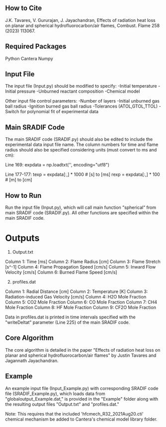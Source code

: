 ## How to Cite

J.K. Tavares, V. Gururajan, J. Jayachandran, Effects of radiation heat loss on planar and spherical
hydrofluorocarbon/air flames, Combust. Flame 258 (2023) 113067.

## Required Packages

Python
Cantera
Numpy

## Input File

The input file (Input.py) should be modified to specify:
-Initial temperature
-Initial pressure
-Unburned reactant composition
-Chemical model

Other input file control parameters:
-Number of layers
-Initial unburned gas ball radius
-Ignition burned gas ball radius
-Tolerances (ATOL,GTOL,TTOL)
-Switch for polynomial fit of experimental data

## Main SRADIF Code

The main SRADIF code (SRADIF.py) should also be edited to include the experimental data input file name.
The column numbers for time and flame radius should also be specified considering units (must convert to ms and cm):

Line 169:
expdata = np.loadtxt('<experimental data file name>', encoding="utf8")

Line 177-177:
texp = expdata[:,<time column number>] * 1000					# [s] to [ms]
rexp = expdata[:,<flame radius column number>] * 100 			# [m] to [cm]

## How to Run

Run the input file (Input.py), which will call main function "spherical" from main SRADIF code (SRADIF.py).
All other functions are specified within the main SRADIF code.

# Outputs

1. Output.txt

Column 1: Time 								[ms]
Column 2: Flame Radius 						[cm]
Column 3: Flame Stretch						[s^-1]
Column 4: Flame Propagation Speed 			[cm/s]
Column 5: Inward Flow Velocity				[cm/s]
Column 6: Burned Flame Speed				[cm/s]

2. profiles.dat

Column 1: Radial Distance					[cm]
Column 2: Temperature						[K]
Column 3: Radiation-induced Gas Velocity 	[cm/s]
Column 4: H2O Mole Fraction
Column 5: CO2 Mole Fraction
Column 6: CO Mole Fraction
Column 7: CH4 Mole Fraction
Column 8: HF Mole Fraction
Column 9: CF2O Mole Fraction

Data in profiles.dat is printed in time intervals specified with the "writeDeltat" parameter (Line 225) of the main SRADIF code. 

## Core Algorithm

The core algorithm is detailed in the paper "Effects of radiation heat loss on planar and spherical hydrofluorocarbon/air flames" by Justin Tavares and Jagannath Jayachandran.


## Example

An example input file (Input_Example.py) with corresponding SRADIF code file (SRADIF_Example.py), which loads data from "globaloutput_Example.dat,"
is provided in the "Example" folder along with the resulting output files "Output.txt" and "profiles.dat." 

Note: This requires that the included 'hfcmech_R32_2021Aug20.cti' chemical mechanism be added to Cantera's chemical model library folder.


